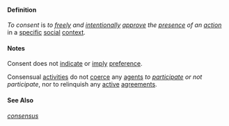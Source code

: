 #### Definition

*To consent* is *to [freely](https://github.com/gcassel/Modular-Organization-Terminology/blob/master/terms/free.md) and [intentionally](https://github.com/gcassel/Modular-Organization-Terminology/blob/master/terms/intend.md) [approve](https://github.com/gcassel/Modular-Organization-Terminology/blob/master/terms/approve.md) the [presence](https://github.com/gcassel/Modular-Organization-Terminology/blob/master/terms/presence.md) of an [action](https://github.com/gcassel/Modular-Organization-Terminology/blob/master/terms/act.md)* in a [specific](https://github.com/gcassel/Modular-Organization-Terminology/blob/master/terms/specific.md) [social](https://github.com/gcassel/Modular-Organization-Terminology/blob/master/terms/social.md) [context](https://github.com/gcassel/Modular-Organization-Terminology/blob/master/terms/context.md).  

#### Notes

Consent does not [indicate](https://github.com/gcassel/Modular-Organization-Terminology/blob/master/terms/indicate.md) or [imply](https://github.com/gcassel/Modular-Organization-Terminology/blob/master/terms/imply.md) [preference](https://github.com/gcassel/Modular-Organization-Terminology/blob/master/terms/prefer.md).

Consensual [activities](https://github.com/gcassel/Modular-Organization-Terminology/blob/master/terms/activity.md) do not [coerce](https://github.com/gcassel/Modular-Organization-Terminology/blob/master/terms/coerce.md) any [agents](https://github.com/gcassel/Modular-Organization-Terminology/blob/master/terms/agent.md) *to [participate](https://github.com/gcassel/Modular-Organization-Terminology/blob/master/terms/participate.md) or not participate*, nor to relinquish any [active](https://github.com/gcassel/Modular-Organization-Terminology/blob/master/terms/active.md) [agreements](https://github.com/gcassel/Modular-Organization-Terminology/blob/master/terms/agreement.md).
 
#### See Also

*[consensus](https://github.com/gcassel/Modular-Organization-Terminology/blob/master/terms/consensus.md)*
 

